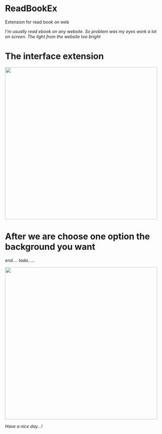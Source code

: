 # ReadBookEx
Extension for read book on web

_I'm usually read ebook on any website. So problem was my eyes work a lot on screen. The light from the website too bright_

# The interface extension #

<img src="https://user-images.githubusercontent.com/31025072/58609458-d3851200-82d1-11e9-88cc-c5fdb3833310.png" width="500px" />


# After we are choose one option the background you want #
_end.... tada......_

<img src="https://user-images.githubusercontent.com/31025072/58609625-70e04600-82d2-11e9-88a4-4afe4a246eca.png" width="500px" />



_Have a nice day...!_
